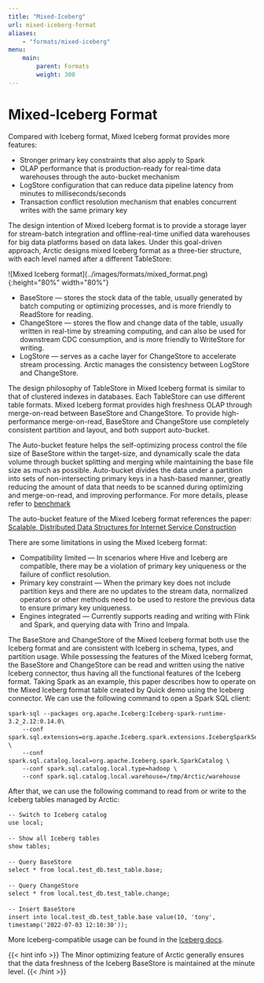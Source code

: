 ```yaml
---
title: "Mixed-Iceberg"
url: mixed-iceberg-format
aliases:
    - "formats/mixed-iceberg"
menu:
    main:
        parent: Formats
        weight: 300
---
```

# Mixed-Iceberg Format

Compared with Iceberg format, Mixed Iceberg format provides more features:
- Stronger primary key constraints that also apply to Spark
- OLAP performance that is production-ready for real-time data warehouses through the auto-bucket mechanism
- LogStore configuration that can reduce data pipeline latency from minutes to milliseconds/seconds
- Transaction conflict resolution mechanism that enables concurrent writes with the same primary key

The design intention of Mixed Iceberg format is to provide a storage layer for stream-batch integration and offline-real-time unified data warehouses for big data platforms based on data lakes.
Under this goal-driven approach, Arctic designs mixed Iceberg format as a three-tier structure, with each level named after a different TableStore:

<left>
![Mixed Iceberg format](../images/formats/mixed_format.png){:height="80%" width="80%"}
</left>

- BaseStore — stores the stock data of the table, usually generated by batch computing or optimizing processes, and is more friendly to ReadStore for reading.
- ChangeStore —  stores the flow and change data of the table, usually written in real-time by streaming computing, and can also be used for downstream CDC consumption, and is more friendly to WriteStore for writing.
- LogStore — serves as a cache layer for ChangeStore to accelerate stream processing. Arctic manages the consistency between LogStore and ChangeStore.

The design philosophy of TableStore in Mixed Iceberg format is similar to that of clustered indexes in databases. Each TableStore can use different table formats. Mixed Iceberg format provides high freshness OLAP through merge-on-read between BaseStore and ChangeStore.
To provide high-performance merge-on-read, BaseStore and ChangeStore use completely consistent partition and layout, and both support auto-bucket.

The Auto-bucket feature helps the self-optimizing process control the file size of BaseStore within the target-size, and dynamically scale the data volume through bucket splitting and merging while maintaining the base file size as much as possible.
Auto-bucket divides the data under a partition into sets of non-intersecting primary keys in a hash-based manner, greatly reducing the amount of data that needs to be scanned during optimizing and merge-on-read, and improving performance. For more details, please refer to [benchmark](../benchmark/benchmark.md)

The auto-bucket feature of the Mixed Iceberg format references the paper: [Scalable, Distributed Data Structures for Internet Service Construction](https://people.eecs.berkeley.edu/~culler/papers/dds.pdf)

There are some limitations in using the Mixed Iceberg format:

- Compatibility limited — In scenarios where Hive and Iceberg are compatible, there may be a violation of primary key uniqueness or the failure of conflict resolution.
- Primary key constraint — When the primary key does not include partition keys and there are no updates to the stream data, normalized operators or other methods need to be used to restore the previous data to ensure primary key uniqueness.
- Engines integrated — Currently supports reading and writing with Flink and Spark, and querying data with Trino and Impala.

The BaseStore and ChangeStore of the Mixed Iceberg format both use the Iceberg format and are consistent with Iceberg in schema, types, and partition usage.
While possessing the features of the Mixed Iceberg format, the BaseStore and ChangeStore can be read and written using the native Iceberg connector, thus having all the functional features of the Iceberg format.
Taking Spark as an example, this paper describes how to operate on the Mixed Iceberg format table created by Quick demo using the Iceberg connector. We can use the following command to open a Spark SQL client:

```shell
spark-sql --packages org.apache.Iceberg:Iceberg-spark-runtime-3.2_2.12:0.14.0\
    --conf spark.sql.extensions=org.apache.Iceberg.spark.extensions.IcebergSparkSessionExtensions \
    --conf spark.sql.catalog.local=org.apache.Iceberg.spark.SparkCatalog \
    --conf spark.sql.catalog.local.type=hadoop \
    --conf spark.sql.catalog.local.warehouse=/tmp/Arctic/warehouse
```

After that, we can use the following command to read from or write to the Iceberg tables managed by Arctic:

```shell
-- Switch to Iceberg catalog
use local;

-- Show all Iceberg tables
show tables;

-- Query BaseStore
select * from local.test_db.test_table.base;

-- Query ChangeStore
select * from local.test_db.test_table.change;

-- Insert BaseStore
insert into local.test_db.test_table.base value(10, 'tony', timestamp('2022-07-03 12:10:30'));
```

More Iceberg-compatible usage can be found in the [Iceberg docs](https://Iceberg.apache.org/docs/latest/).

{{< hint info >}}
The Minor optimizing feature of Arctic generally ensures that the data freshness of the Iceberg BaseStore is maintained at the minute level.
{{< /hint >}}